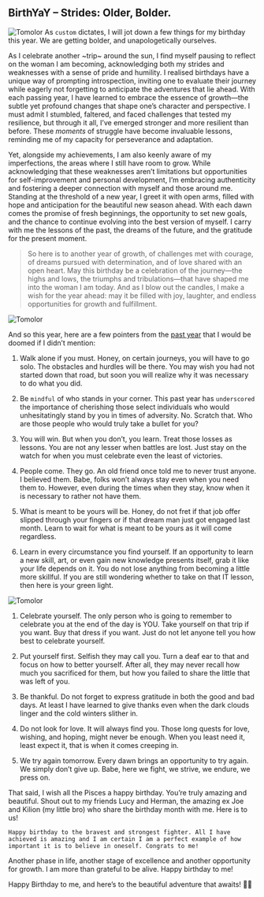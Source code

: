 ## BirthYaY – Strides: Older, Bolder.


![Tomolor](https://jgeraldblog.files.wordpress.com/2024/03/img_3269.jpg?w=1536)
As `custom` dictates, I will jot down a few things for my birthday this year. We are getting bolder, and unapologetically ourselves.

As I celebrate another ~trip~ around the sun, I find myself pausing to reflect on the woman I am becoming, acknowledging both my strides and weaknesses with a sense of pride and humility. I realised birthdays have a unique way of prompting introspection, inviting one to evaluate their journey while eagerly not forgetting to anticipate the adventures that lie ahead.
With each passing year, I have learned to embrace the essence of growth—the subtle yet profound changes that shape one’s character and perspective. I must admit I stumbled, faltered, and faced challenges that tested my resilience, but through it all, I’ve emerged stronger and more resilient than before. These *moments* of struggle have become invaluable lessons, reminding me of my capacity for perseverance and adaptation.


Yet, alongside my achievements, I am also keenly aware of my imperfections, the areas where I still have room to grow. While acknowledging that these weaknesses aren’t limitations but opportunities for self-improvement and personal development, I’m embracing authenticity and fostering a deeper connection with myself and those around me. Standing at the threshold of a new year, I greet it with open arms, filled with hope and anticipation for the beautiful new season ahead. With each dawn comes the promise of fresh beginnings, the opportunity to set new goals, and the chance to continue evolving into the best version of myself. I carry with me the lessons of the past, the dreams of the future, and the gratitude for the present moment.



> So here is to another year of growth, of challenges met with courage, of dreams pursued with determination, and of love shared with an open heart. May this birthday be a celebration of the journey—the highs and lows, the triumphs and tribulations—that have shaped me into the woman I am today. And as I blow out the candles, I make a wish for the year ahead: may it be filled with joy, laughter, and endless opportunities for growth and fulfillment.

![Tomolor](https://jgeraldblog.files.wordpress.com/2024/03/4de8d052-490c-4192-b773-b444002e900c.jpg)

And so this year, here are a few pointers from the [past year](https://jgeraldblog.wordpress.com/2022/12/31/my-2022-highlights/) that I would be doomed if I didn’t mention:


1. Walk alone if you must. Honey, on certain journeys, you will have to go solo. The obstacles and hurdles will be there. You may wish you had not started down that road, but soon you will realize why it was necessary to do what you did.

1. Be `mindful` of who stands in your corner. This past year has `underscored` the importance of cherishing those select individuals who would unhesitatingly stand by you in times of adversity. No. Scratch that. Who are those people who would truly take a bullet for you?

1. You will win. But when you don’t, you learn. Treat those losses as lessons. You are not any lesser when battles are lost. Just stay on the watch for when you must celebrate even the least of victories.

1. People come. They go. An old friend once told me to never trust anyone. I believed them. Babe, folks won’t always stay even when you need them to. However, even during the times when they stay, know when it is necessary to rather not have them.

1. What is meant to be yours will be. Honey, do not fret if that job offer slipped through your fingers or if that dream man just got engaged last month. Learn to wait for what is meant to be yours as it will come regardless.

1. Learn in every circumstance you find yourself. If an opportunity to learn a new skill, art, or even gain new knowledge presents itself, grab it like your life depends on it. You do not lose anything from becoming a little more skillful. If you are still wondering whether to take on that IT lesson, then here is your green light.

![Tomolor](https://jgeraldblog.files.wordpress.com/2024/03/fa266459-a021-4bf7-bc39-478d2902ed85.jpg)
1. Celebrate yourself. The only person who is going to remember to celebrate you at the end of the day is YOU. Take yourself on that trip if you want. Buy that dress if you want. Just do not let anyone tell you how best to celebrate yourself.

1. Put yourself first. Selfish they may call you. Turn a deaf ear to that and focus on how to better yourself. After all, they may never recall how much you sacrificed for them, but how you failed to share the little that was left of you.

1. Be thankful. Do not forget to express gratitude in both the good and bad days. At least I have learned to give thanks even when the dark clouds linger and the cold winters slither in.

1. Do not look for love. It will always find you. Those long quests for love, wishing, and hoping, might never be enough. When you least need it, least expect it, that is when it comes creeping in.

1. We try again tomorrow. Every dawn brings an opportunity to try again. We simply don’t give up. Babe, here we fight, we strive, we endure, we press on.


That said, I wish all the Pisces a happy birthday. You’re truly amazing and beautiful. Shout out to my friends Lucy and Herman, the amazing ex Joe and Kilion (my little bro) who share the birthday month with me. Here is to us!

```
Happy birthday to the bravest and strongest fighter. All I have achieved is amazing and I am certain I am a perfect example of how important it is to believe in oneself. Congrats to me!

```
Another phase in life, another stage of excellence and another opportunity for growth. I am more than grateful to be alive. Happy birthday to me!


Happy Birthday to me, and here’s to the beautiful adventure that awaits! 🎉🎂
